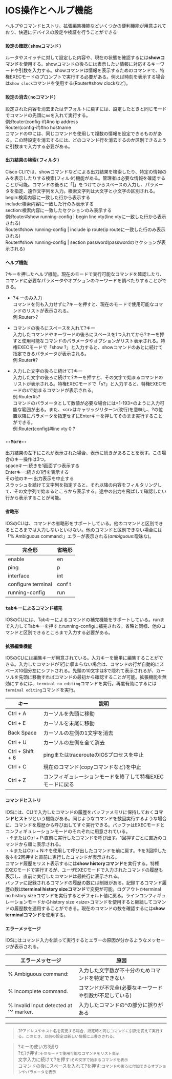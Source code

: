 # IOS操作とヘルプ機能
ヘルプやコマンドヒストリ、拡張編集機能などいくつかの便利機能が用意されており、快適にデバイスの設定や検証を行うことができる

### `設定の確認(showコマンド)`
ルータやスイッチに対して設定した内容や、現在の状態を確認するには**showコマンド**を使用する。showコマンドの後ろには表示したい情報に対応するキーワードや引数を入力する。showコマンドは情報を表示するためのコマンドで、特権EXECモードのプロンプトで実行する必要がある。例えば時刻を表示する場合は`show clock`コマンドを使用する(Router#show clockなど)。

### `設定の消去(noコマンド)`
設定された内容を消去またはデフォルトに戻すには、設定したときと同じモードでコマンドの先頭に`no`を入れて実行する。  
例:Router(config-if)#no ip address  
Router(config-if)#no hostname  
コマンドの中には、同じコマンドを使用して複数の情報を設定できるものがある。この時設定を消去するには、どのコマンド行を消去するのか区別できるように引数まで入力する必要がある。

### `出力結果の検索(フィルタ)`
Cisco CLIでは、showコマンドなどによる出力結果を検索したり、特定の情報のみを表示したりする検索(フィルタ)機能がある。管理者は必要な情報を確認することが可能。コマンドの後ろに「|」をつけてからスペースの入力し、パラメータを指定、遠作文字列を入力。検索文字列は大文字と小文字の区別される。  
begin:検索内容に一致した行から表示する  
include:検索内容に一致した行のみ表示する  
section:検索内容に一致したセクションのみ表示する  
例:Router#show running-config | begin line vty(line vtyに一致した行から表示される)  
Router#show running-config | include ip route(ip routeに一致した行のみ表示される)  
Router#show running-config | section password(passwordのセクションが表示される)

### `ヘルプ機能`
?キーを押したヘルプ機能。現在のモードで実行可能なコマンドを確認したり、コマンドに必要なパラメータやオプションのキーワードを調べたりすることができる。

- ?キーのみ入力  
コマンドを何も入力せずに?キーを押すと、現在のモードで使用可能なコマンドのリストが表示される。  
例:Router>?

- コマンドの後ろにスペースを入れて?キー  
入力したコマンドやキーワードの後ろにスペースを1つ入れてから?キーを押すと使用可能なコマンドのパラメータやオプションがリスト表示される。特権EXECモードで「show ?」と入力すると、showコマンドのあとに続けて指定できるパラメータが表示される。  
例:Router#?

- 入力した文字の後ろに続けて?キー  
入力した文字の後ろに続けて?キーを押すと、その文字で始まるコマンドのリストが表示される。特権EXECモードで「s?」と入力すると、特権EXECモードのsで始まるコマンドが表示される。  
例:Router#s?  
コマンドのパラメータとして数値が必要な場合には<1-193>のように入力可能な範囲が出る。また、\<cr>はキャリッジリターン(改行)を意味し、?の位置以降にパラメータを指定せずにEnterキーを押してそのまま実行することができる。  
例:Router(config)#line vty 0 ?

### `--More--`
出力結果の左下にこれが表示された場合、表示に続きがあることを表す。この場合のキー操作は3つ。  
spaceキー:続きを1画面ずつ表示する  
Enterキー:続きの1行を表示する  
その他のキー:出力表示を中止する  
スラッシュを続けて文字列を指定すると、それ以降の内容をフィルタリングして、その文字列で始まるところから表示する。途中の出力を飛ばして確認したい行から表示することが可能。

### `省略形`
IOSのCLIは、コマンドの省略形をサポートしている。他のコマンドと区別できるところまでは入力しないといけない。他のコマンドと区別できない場合には「% Ambiguous command:」エラーが表示される(*ambiguous*:曖昧な)。

|完全形             |省略形 |
|------------------|------|
|enable            |en    |
|ping              |p     |
|interface         |int   |
|configure terminal|conf t|
|running-config    |run   |


### `tabキーによるコマンド補完`
IOSのCLIには、Tabキーによるコマンドの補完機能をサポートしている。runまで入力してTabキーを押すとrunning-configに補完される。省略と同様、他のコマンドと区別できるところまで入力する必要がある。

### `拡張編集機能`
IOSのCLIには編集キーが用意されている。入力キーを簡単に編集することができる。入力したコマンドが1行に収まらない場合は、コマンドの行が自動的にスペース10個分左にシフトされる。先頭の10文字は$で隠れて表示されるが、カーソルを先頭に移動すればコマンドの最初から確認することが可能。拡張機能を無効にするには、`terminal no editing`コマンドを実行。再度有効にするには`terminal editing`コマンドを実行。

|キー             |説明                                             |
|----------------|------------------------------------------------|
|Ctrl + A        |カーソルを先頭に移動                               |
|Ctrl + E        |カーソルを末尾に移動                               |
|Back Space      |カーソルの左側の1文字を消去                         |
|Ctrl + U        |カーソルの左側を全て消去                            |
|Ctrl + Shift + 6|pingまたはtracerouteのIOSプロセスを中止             |
|Ctrl + C        |現在のコマンド(copyコマンドなど)を中止                |
|Ctrl + Z        |コンフィギュレーションモードを終了して特権EXECモードに戻る|

### `コマンドヒストリ`
IOSには、CLIで入力したコマンドの履歴をバッファメモリに保持しておく**コマンドヒストリ**という機能がある。同じようなコマンドを数回実行するような場合に、コマンドを履歴から呼び出してすぐ実行できる。バッファはEXECモードとコンフィギュレーションモードのそれぞれに用意されている。  
・↑またはCtrl + P:直前に実行したコマンドを呼び出す。1回押すごとに直近のコマンドから順に表示される。  
・↓またはCtrl + N:↑を使用して呼び出したコマンドを前に戻す。↑を3回押した後↓を2回押すと直前に実行したコマンドが表示される。  
コマンド履歴をリスト表示するには**show historyコマンド**を実行する。特権EXECモードで実行するが、ユーザEXECモードで入力されたコマンドの履歴も表示し、直前に実行したコマンドは最終行に表示される。  
バッファに記録されるコマンドの履歴の数には制限がある。記録するコマンド履歴の数は**terminal history sizeコマンド**で変更が可能。ログアウトかterminal no history sizeコマンドを実行するとデフォルト値に戻る。ラインコンフィギュレーションモードからhistory size \<size>コマンドを使用すると継続してコマンドの履歴数を適用することができる。現在のコマンドの数を確認するには**show terminalコマンド**を使用する。

### `エラーメッセージ`
IOSにはコマンド入力を誤って実行するとエラーの原因が分かるようなメッセージが表示される。

|エラーメッセージ                          |原因                                         |
|---------------------------------------|---------------------------------------------|
|% Ambiguous command:                   |入力した文字数が不十分のためコマンドを特定できない    |
|% Incomplete command.                  |コマンドが不完全(必要なキーワードや引数が不足している)|
|% Invalid input detected at '^' marker.|入力したコマンドの^の部分に誤りがある              |

---
> `IPアドレスやホスト名を変更する場合、設定時と同じコマンドに引数を変えて実行する。このとき、以前の設定は新しい情報に上書きされる。`

> ?キーの使い方3通り  
> ?だけ押す:`そのモードで使用可能なコマンドをリスト表示`  
> 文字入力に続けて?を押す:`その文字で始まるコマンドを表示`  
> コマンドの後にスペースを入れて?を押す:`コマンドの後ろに付加できるオプションやパラメータを表示`
